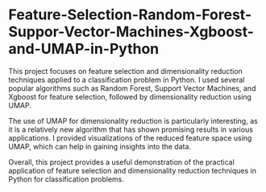 # Feature-Selection-Random-Forest-Suppor-Vector-Machines-Xgboost-and-UMAP-in-Python

This project focuses on feature selection and dimensionality reduction techniques applied to a classification problem in Python. 
I used several popular algorithms such as Random Forest, Support Vector Machines, and Xgboost for feature selection, 
followed by dimensionality reduction using UMAP.

The use of UMAP for dimensionality reduction is particularly interesting, as it is a relatively new algorithm that has shown promising results in various applications.
I provided visualizations of the reduced feature space using UMAP, which can help in gaining insights into the data.

Overall, this project provides a useful demonstration of the practical application of feature selection and dimensionality reduction techniques in Python 
for classification problems.
